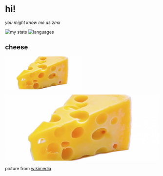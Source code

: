 # hi!
*you might know me as zmx*

![my stats](https://github-readme-stats.vercel.app/api?username=kyurime&theme=omni&show_icons=true&disable_animations=true&custom_title=my%20stats%20%3A%29&hide_border=true)
![languages](https://github-readme-stats.vercel.app/api/top-langs/?username=kyurime&theme=omni&custom_title=languages&hide_border=true&langs_count=3)


## cheese

<img src="https://github.com/kyurime/kyurime/blob/master/cheese.jpg?raw=true" width=50%>


![cheese](/cheese.jpg)

picture from [wikimedia](https://commons.wikimedia.org/wiki/File:Cheese_maker1212.jpg)

<!--
**zmxhawrhbg/zmxhawrhbg** is a ✨ _special_ ✨ repository because its `README.md` (this file) appears on your GitHub profile.

Here are some ideas to get you started:

- 🔭 I’m currently working on ...
- 🌱 I’m currently learning ...
- 👯 I’m looking to collaborate on ...
- 🤔 I’m looking for help with ...
- 💬 Ask me about ...
- 📫 How to reach me: ...
- 😄 Pronouns: ...
- ⚡ Fun fact: ...
-->
